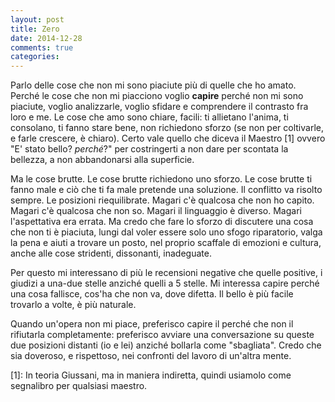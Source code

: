 ```yaml
---
layout: post
title: Zero
date: 2014-12-28
comments: true
categories:
---
```

Parlo delle cose che non mi sono piaciute più di quelle che ho amato. Perché le cose che non mi piacciono voglio **capire** perché non mi sono piaciute, voglio analizzarle, voglio sfidare e comprendere il contrasto fra loro e me. Le cose che amo sono chiare, facili: ti allietano l'anima, ti consolano, ti fanno stare bene, non richiedono sforzo (se non per coltivarle, e farle crescere, è chiaro). Certo vale quello che diceva il Maestro \[1\] ovvero "E' stato bello? *perché*?" per costringerti a non dare per scontata la bellezza, a non abbandonarsi alla superficie.

Ma le cose brutte. Le cose brutte richiedono uno sforzo. Le cose brutte ti fanno male e ciò che ti fa male pretende una soluzione. Il conflitto va risolto sempre. Le posizioni riequilibrate. Magari c'è qualcosa che non ho capito. Magari c'è qualcosa che non so. Magari il linguaggio è diverso. Magari l'aspettativa era errata. Ma credo che fare lo sforzo di discutere una cosa che non ti è piaciuta, lungi dal voler essere solo uno sfogo riparatorio, valga la pena e aiuti a trovare un posto, nel proprio scaffale di emozioni e cultura, anche alle cose stridenti, dissonanti, inadeguate.

Per questo mi interessano di più le recensioni negative che quelle positive, i giudizi a una-due stelle anziché quelli a 5 stelle. Mi interessa capire perché una cosa fallisce, cos'ha che non va, dove difetta. Il bello è più facile trovarlo a volte, è più naturale.

Quando un'opera non mi piace, preferisco capire il perché che non il rifiutarla completamente: preferisco avviare una conversazione su queste due posizioni distanti (io e lei) anziché bollarla come "sbagliata". Credo che sia doveroso, e rispettoso, nei confronti del lavoro di un'altra mente.

\[1\]: In teoria Giussani, ma in maniera indiretta, quindi usiamolo come segnalibro per qualsiasi maestro.